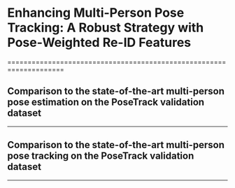 # Enhancing Multi-Person Pose Tracking: A Robust Strategy with Pose-Weighted Re-ID Features
====================================================================
## Comparison to the state-of-the-art multi-person pose estimation on the PoseTrack validation dataset
--------------






## Comparison to the state-of-the-art multi-person pose tracking on the PoseTrack validation dataset
--------------
